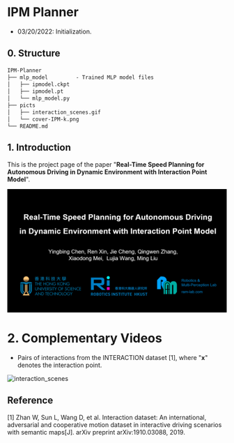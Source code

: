 # IPM Planner

- 03/20/2022: Initialization.

## 0. Structure
```
IPM-Planner
├── mlp_model         - Trained MLP model files
│   ├── ipmodel.ckpt
│   ├── ipmodel.pt
│   └── mlp_model.py
├── picts
│   ├── interaction_scenes.gif
│   └── cover-IPM-k.png
└── README.md
```


## 1. Introduction

This is the project page of the paper "**Real-Time Speed Planning for Autonomous Driving in Dynamic Environment with Interaction Point Model**".

[![Watch the video](./picts/cover-IPM-k.png)](https://youtu.be/9BWw43VIs_I)



# 2. Complementary Videos

- Pairs of interactions from the INTERACTION dataset [1], where "**x**" denotes the interaction point.

![interaction_scenes](./picts/interaction_scenes.gif)


## Reference

[1] Zhan W, Sun L, Wang D, et al. Interaction dataset: An international, adversarial and cooperative motion dataset in interactive driving scenarios with semantic maps[J]. arXiv preprint arXiv:1910.03088, 2019.
